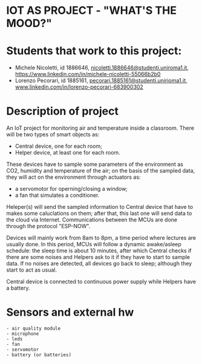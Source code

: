 # IOT AS PROJECT - "WHAT'S THE MOOD?"

# Students that work to this project:
- Michele Nicoletti, id 1886646, nicoletti.1886646@studenti.uniroma1.it, https://www.linkedin.com/in/michele-nicoletti-55066b2b0
- Lorenzo Pecorari, id 1885161, pecorari.1885161@studenti.unirioma1.it, www.linkedin.com/in/lorenzo-pecorari-683900302

# Description of project
An IoT project for monitoring air and temperature inside a classroom. There will be two types of smart objects as:
- Central device, one for each room;
- Helper device, at least one for each room.

These devices have to sample some parameters of the environment as CO2, humidity and temperature of the air; on the basis of the sampled data, they will act on the environment through actuators as: 
- a servomotor for operning/closing a window;
- a fan that simulates a conditioner.

Heleper(s) will send the sampled information to Central device that have to makes some caluclations on them; after that, this last one will send data to the cloud via Internet. Communications between the MCUs are done through the protocol "ESP-NOW".

Devices will mainly work from 8am to 8pm, a time period where lectures are usually done. In this period, MCUs will follow a dynamic awake/asleep schedule: the sleep time is about 10 minutes, after which Central checks if there are some noises and Helpers ask to it if they have to start to sample data. If no noises are detected, all devices go back to sleep; although they start to act as usual.

Central device is connected to continuous power supply while Helpers have a battery.


# Sensors and external hw
	- air quality module
	- microphone
	- leds
	- fan
	- servomotor
	- battery (or batteries)

